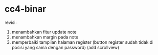 # cc4-binar

revisi:
1. menambahkan fitur update note
2. menambahkan margin pada note
3. memperbaiki tampilan halaman register (button register sudah tidak di posisi yang sama dengan password) (add scrollview)
